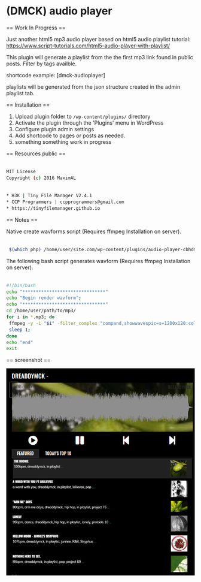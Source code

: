 # (DMCK) audio player

== Work In Progress ==

Just another html5 mp3 audio player based on html5 audio playlist tutorial:
https://www.script-tutorials.com/html5-audio-player-with-playlist/

This plugin will generate a playlist from the the first mp3 link found in public posts.
Filter by tags availble.

shortcode example:
[dmck-audioplayer]

playlists will be generated from the json structure created in the admin playlist tab.

== Installation ==

1. Upload plugin folder to `/wp-content/plugins/` directory
2. Activate the plugin through the 'Plugins' menu in WordPress
3. Configure plugin admin settings
4. Add shortcode to pages or posts as needed.
5. something something work in progress

== Resources public ==

```bash

MIT License
Copyright (c) 2016 MaximAL
```

```bash

* H3K | Tiny File Manager V2.4.1
* CCP Programmers | ccpprogrammers@gmail.com
* https://tinyfilemanager.github.io
```

== Notes ==

Native create wavforms script (Requires ffmpeg Installation on server).

```bash

 $(which php) /home/user/site.com/wp-content/plugins/audio-player-cbhdmk/lib/reports.php wavform "" "filename.mp3"
```

The following bash script generates wavform (Requires ffmpeg Installation on server).

```bash

#!/bin/bash
echo "*******************************"
echo "Begin render wavform";
echo "*******************************"
cd /home/user/path/to/mp3/
for i in *.mp3; do
 ffmpeg -y -i "$i" -filter_complex "compand,showwavespic=s=1200x120:colors=b2b2b2ff:" -frames:v 1  "${i%.mp3}.wavform.png";
 sleep 1;
done
echo "end"
exit
```

== screenshot ==

![alt tag](https://github.com/dreaddymck/audio-player-cbhdmk/blob/master/screenshot.png?raw=true)
